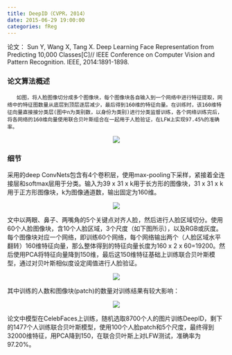```yaml
---
title: DeepID（CVPR，2014）
date: 2015-06-29 19:00:00
categories: fReg
---
```


<script type="text/javascript" src="http://cdn.mathjax.org/mathjax/latest/MathJax.js?config=default"></script>

论文： Sun Y, Wang X, Tang X. Deep Learning Face Representation from Predicting 10,000 Classes[C]// IEEE Conference on Computer Vision and Pattern Recognition. IEEE, 2014:1891-1898.

### 论文算法概述

       如图，将人脸图像切分成多个图像块，每个图像块各自输入到一个网络中进行特征提取，网络中的特征图数量从底层到顶层逐层减少，最后得到160维的特征向量。在训练时，该160维特征向量直接接分类层(图中n为类别数，以身份为类别)进行分类监督训练，各个网络训练完后，将各网络的160维向量使用联合贝叶斯组合在一起用于人脸验证，在LFW上实现97.45%的准确率。

<center><img src="{{ site.baseurl }}/images/pdReg/deepid_1.png"></center>

### 细节

   采用的deep ConvNets包含有4个卷积层，使用max-pooling下采样，紧接着全连接层和softmax层用于分类。输入为39 x 31 x k用于长方形的图像块，31 x 31 x k用于正方形图像块，k为图像通道数，输出固定为160维。

<center><img src="{{ site.baseurl }}/images/pdReg/deepid_2.png"></center>

   文中以两眼、鼻子、两嘴角的5个关键点对齐人脸，然后进行人脸区域切分。使用60个人脸图像块，含10个人脸区域，3个尺度（如下图所示），以及RGB或灰度。每个图像块对应一个网络，即训练60个网络，每个网络输出两个（人脸区域水平翻转）160维特征向量，那么整体得到的特征向量长度为160 x 2 x 60=19200。然后使用PCA将特征向量降到150维，最后这150维特征基础上训练联合贝叶斯模型，通过对贝叶斯相似度设定阈值进行人脸验证。

<center><img src="{{ site.baseurl }}/images/pdReg/deepid_3.png"></center>

   其中训练的人数和图像块(patch)的数量对训练结果有较大影响：

<center><img src="{{ site.baseurl }}/images/pdReg/deepid_4.png"></center>

   论文中模型在CelebFaces上训练，随机选取8700个人的图片训练DeepID，剩下的1477个人训练联合贝叶斯模型，使用100个人脸patch和5个尺度，最终得到32000维特征，用PCA降到150，在联合贝叶斯上对LFW测试，准确率为97.20%。

